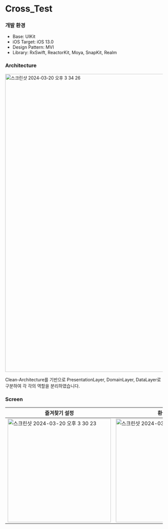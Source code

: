 # Cross_Test
### 개발 환경
- Base: UIKit
- iOS Target: iOS 13.0
- Design Pattern: MVI
- Library: RxSwift, ReactorKit, Moya, SnapKit, Realm


### Architecture
<img width="950" alt="스크린샷 2024-03-20 오후 3 34 26" src="https://github.com/devjoonn/Cross_Test/assets/82807263/320d8fd6-9e02-4603-afc7-8071dd26f1e6">

Clean-Architecture를 기반으로 PresentationLayer, DomainLayer, DataLayer로 구분하여 각 각의 역할을 분리하였습니다.


### Screen
|즐겨찾기 설정|환율 조회|
| --- | --- |
|<img width="330" alt="스크린샷 2024-03-20 오후  3 30 23" src="https://github.com/devjoonn/Cross_Test/assets/82807263/135940e0-d985-4413-be7a-599d4bb28864">| <img width="330" alt="스크린샷 2024-03-20 오후  3 41 17" src="https://github.com/devjoonn/Cross_Test/assets/82807263/4a59d743-d432-4fb9-8f0d-b549817e9b03">|


